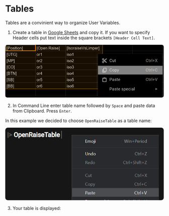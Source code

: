 # Tables

<div class="tip custom-block">
<p>

Tables are a convinient way to organize User Variables. 
 
</p>
</div>

1. Create a table in <a href="https://www.google.com/sheets/about/">Google Sheets</a> and copy it. If you want to specify Header cells put text inside the square brackets <code>[Header Cell Text]</code>. 

![Table Copy Image](/images/tablecopy.png)

2. In Command Line enter table name followed by <code>Space</code> and paste data from Clipboard. Press <code>Enter</code>.

In this example we decided to choose <code>OpenRaiseTable</code> as a table name: 

![Table Copy Image](/images/table.png)

3. Your table is displayed:  

<table-1/>


